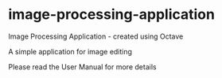 # image-processing-application
Image Processing Application - created using Octave

A simple application for image editing

Please read the User Manual for more details
